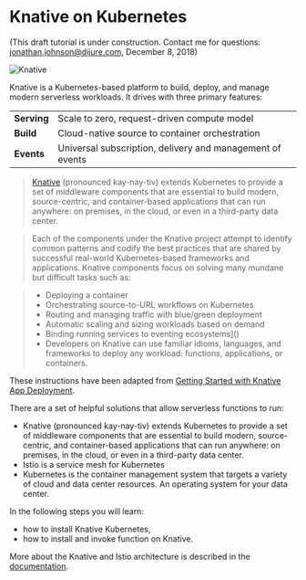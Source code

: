 # Knative on Kubernetes #

(This draft tutorial is under construction. Contact me for questions: jonathan.johnson@dijure.com, December 8, 2018)

![Knative](/javajon/courses/kubernetes-serverless/knative/assets/knative.png "Build, deploy, and manage modern serverless workloads.")

Knative is a Kubernetes-based platform to build, deploy, and manage modern serverless workloads. It drives with three primary features:

|   |   |
|---|---|
| **Serving** | Scale to zero, request-driven compute model |
| **Build**   | Cloud-native source to container orchestration |
| **Events**  | Universal subscription, delivery and management of events |

> [Knative](https://github.com/knative/docs) (pronounced kay-nay-tiv) extends Kubernetes to provide a set of middleware components that are essential to build modern, source-centric, and container-based applications that can run anywhere: on premises, in the cloud, or even in a third-party data center.

> Each of the components under the Knative project attempt to identify common patterns and codify the best practices that are shared by successful real-world Kubernetes-based frameworks and applications. Knative components focus on solving many mundane but difficult tasks such as:

> - Deploying a container
> - Orchestrating source-to-URL workflows on Kubernetes
> - Routing and managing traffic with blue/green deployment
> - Automatic scaling and sizing workloads based on demand
> - Binding running services to eventing ecosystems]()
> - Developers on Knative can use familiar idioms, languages, and frameworks to deploy any workload: functions, applications, or containers.

These instructions have been adapted from [Getting Started with Knative App Deployment](https://github.com/knative/docs/blob/master/install/getting-started-knative-app.md).

There are a set of helpful solutions that allow serverless functions to run:

- Knative (pronounced kay-nay-tiv) extends Kubernetes to provide a set of middleware components that are essential to build modern, source-centric, and container-based applications that can run anywhere: on premises, in the cloud, or even in a third-party data center.
- Istio is a service mesh for Kubernetes
- Kubernetes is the container management system that targets a variety of cloud and data center resources. An operating system for your data center.

In the following steps you will learn:

- how to install Knative Kubernetes,
- how to install and invoke function on Knative.

More about the Knative and Istio architecture is described in the [documentation](https://github.com/knative/docs).
